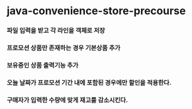 # java-convenience-store-precourse

### 파일 입력을 받고 각 라인을 객체로 저장

### 프로모션 상품만 존재하는 경우 기본상품 추가

### 보유중인 상품 출력기능 추가

### 오늘 날짜가 프로모션 기간 내에 포함된 경우에만 할인을 적용한다.

### 구매자가 입력한 수량에 맞게 재고를 감소시킨다.